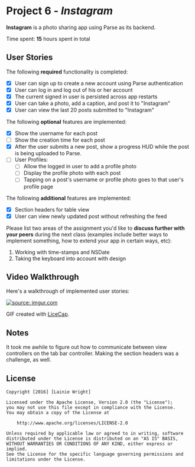 # Project 6 - *Instagram*

**Instagram** is a photo sharing app using Parse as its backend.

Time spent: **15** hours spent in total

## User Stories

The following **required** functionality is completed:

- [x] User can sign up to create a new account using Parse authentication
- [x] User can log in and log out of his or her account
- [x] The current signed in user is persisted across app restarts
- [x] User can take a photo, add a caption, and post it to "Instagram"
- [x] User can view the last 20 posts submitted to "Instagram"

The following **optional** features are implemented:

- [x] Show the username for each post
- [ ] Show the creation time for each post
- [x] After the user submits a new post, show a progress HUD while the post is being uploaded to Parse.
- [ ] User Profiles:
   - [ ] Allow the logged in user to add a profile photo
   - [ ] Display the profile photo with each post
   - [ ] Tapping on a post's username or profile photo goes to that user's profile page

The following **additional** features are implemented:

- [x] Section headers for table view
- [x] User can view newly updated post without refreshing the feed

Please list two areas of the assignment you'd like to **discuss further with your peers** during the next class (examples include better ways to implement something, how to extend your app in certain ways, etc):

1. Working with time-stamps and NSDate
2. Taking the keyboard into account with design

## Video Walkthrough 

Here's a walkthrough of implemented user stories:

<a href="http://imgur.com/bd8Qo5E"><img src="http://i.imgur.com/bd8Qo5E.gif" title="source: imgur.com" /></a>

GIF created with [LiceCap](http://www.cockos.com/licecap/).

## Notes

It took me awhile to figure out how to communicate between view controllers on the tab bar controller. Making the section headers was a challenge, as well.

## License

    Copyright [2016] [Lainie Wright]

    Licensed under the Apache License, Version 2.0 (the "License");
    you may not use this file except in compliance with the License.
    You may obtain a copy of the License at

        http://www.apache.org/licenses/LICENSE-2.0

    Unless required by applicable law or agreed to in writing, software
    distributed under the License is distributed on an "AS IS" BASIS,
    WITHOUT WARRANTIES OR CONDITIONS OF ANY KIND, either express or implied.
    See the License for the specific language governing permissions and
    limitations under the License.
